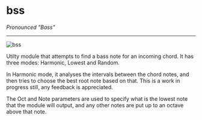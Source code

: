 # bss
_Pronounced "Bass"_
***
![bss](https://library.vcvrack.com/screenshots/cvly/bss.m.png)

Utilty module that attempts to find a bass note for an incoming chord. It has three modes: Harmonic, Lowest and Random.

In Harmonic mode, it analyses the intervals between the chord notes, and then tries to choose the best root note based on that. This is a work in progress still, any feedback is appreciated.

The Oct and Note parameters are used to specify what is the lowest note that the module will output, and any other notes are put up to an octave above that note.
